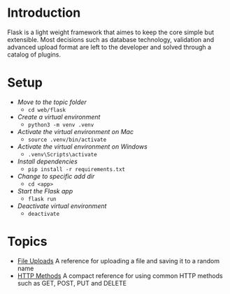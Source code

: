 # Introduction
Flask is a light weight framework that aimes to keep the core simple but extensible. Most decisions such as database technology, validation and advanced upload format are left to the developer and solved through a catalog of plugins.

# Setup
 - *Move to the topic folder*
   - `cd web/flask`
 - *Create a virtual environment*
   - `python3 -m venv .venv`
 - *Activate the virtual environment on Mac*
   - `source .venv/bin/activate`
 - *Activate the virtual environment on Windows*
   - `.venv\Scripts\activate`
 - *Install dependencies*
   - `pip install -r requirements.txt`
 - *Change to specific add dir*
   - `cd <app>`
 - *Start the Flask app*
   - `flask run`
 - *Deactivate virtual environment*
   - `deactivate`

# Topics
 - [File Uploads](/web/flask/file_uploads/app.py) A reference for uploading a file and saving it to a random name
 - [HTTP Methods](/web/flask/http_methods/app.py) A compact reference for using common HTTP methods such as GET, POST, PUT and DELETE